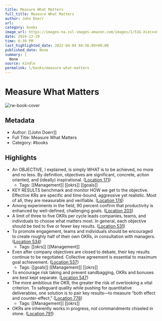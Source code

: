 ```yaml
---
title: Measure What Matters
full_title: Measure What Matters
author: John Doerr
url: 
category: books
image_url: https://images-na.ssl-images-amazon.com/images/I/51G-XiecxvL._SL200_.jpg
date: 2024-12-29
time: 6:39 PM
last_highlighted_date: 2022-04-04 04:56:00+00:00
published_date: None
summary: |
  None
source: kindle
permalink: l/books/measure-what-matters
---
```

# Measure What Matters

![rw-book-cover](https://images-na.ssl-images-amazon.com/images/I/51G-XiecxvL._SL200_.jpg)

## Metadata
- Author: [[John Doerr]]
- Full Title: Measure What Matters
- Category: #books

## Highlights
- An OBJECTIVE, I explained, is simply WHAT is to be achieved, no more and no less. By definition, objectives are significant, concrete, action oriented, and (ideally) inspirational. ([Location 171](https://readwise.io/to_kindle?action=open&asin=B078X4HKS9&location=171))
    - Tags: [[Management]] [[okrs]] [[goals]] 
- KEY RESULTS benchmark and monitor HOW we get to the objective. Effective KRs are specific and time-bound, aggressive yet realistic. Most of all, they are measurable and verifiable. ([Location 174](https://readwise.io/to_kindle?action=open&asin=B078X4HKS9&location=174))
- Among experiments in the field, 90 percent confirm that productivity is enhanced by well-defined, challenging goals. ([Location 203](https://readwise.io/to_kindle?action=open&asin=B078X4HKS9&location=203))
- A limit of three to five OKRs per cycle leads companies, teams, and individuals to choose what matters most. In general, each objective should be tied to five or fewer key results. ([Location 531](https://readwise.io/to_kindle?action=open&asin=B078X4HKS9&location=531))
- To promote engagement, teams and individuals should be encouraged to create roughly half of their own OKRs, in consultation with managers. ([Location 534](https://readwise.io/to_kindle?action=open&asin=B078X4HKS9&location=534))
    - Tags: [[okrs]] [[Management]] 
- Even after company objectives are closed to debate, their key results continue to be negotiated. Collective agreement is essential to maximum goal achievement. ([Location 537](https://readwise.io/to_kindle?action=open&asin=B078X4HKS9&location=537))
    - Tags: [[goals]] [[Management]] [[okrs]] 
- To encourage risk taking and prevent sandbagging, OKRs and bonuses are best kept separate. ([Location 547](https://readwise.io/to_kindle?action=open&asin=B078X4HKS9&location=547))
- The more ambitious the OKR, the greater the risk of overlooking a vital criterion. To safeguard quality while pushing for quantitative deliverables, one solution is to pair key results—to measure “both effect and counter-effect,” ([Location 778](https://readwise.io/to_kindle?action=open&asin=B078X4HKS9&location=778))
    - Tags: [[Management]] [[okrs]] 
- OKRs are inherently works in progress, not commandments chiseled in stone. ([Location 791](https://readwise.io/to_kindle?action=open&asin=B078X4HKS9&location=791))



